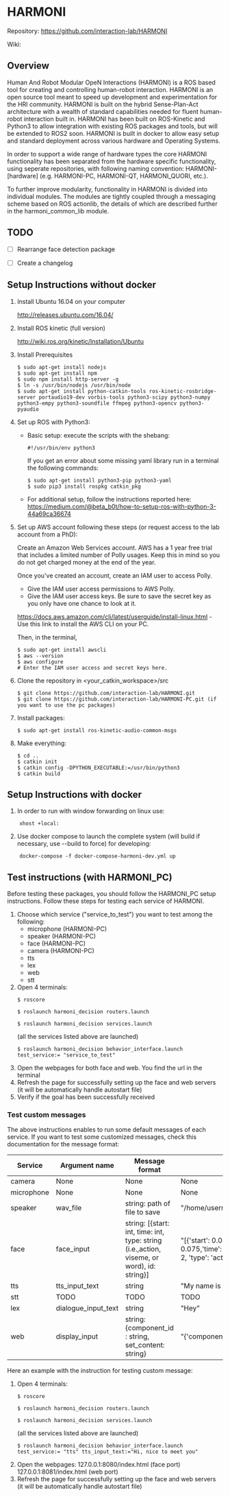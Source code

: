 # HARMONI

Repository: https://github.com/interaction-lab/HARMONI

Wiki: 

## Overview

Human And Robot Modular OpeN Interactions (HARMONI) is a ROS based tool for creating and controlling human-robot interaction. HARMONI is an open source tool meant to speed up development and experimentation for the HRI community. HARMONI is built on the hybrid Sense-Plan-Act architecture with a wealth of standard capabilities needed for fluent human-robot interaction built in. HARMONI has been built on ROS-Kinetic and Python3 to allow integration with existing ROS packages and tools, but will be extended to ROS2 soon. HARMONI is built in docker to allow easy setup and standard deployment across various hardware and Operating Systems.

In order to support a wide range of hardware types the core HARMONI functionality has been separated from the hardware specific functionality, using seperate repositories, with following naming convention: HARMONI-[hardware] (e.g. HARMONI-PC, HARMONI-QT, HARMONI_QUORI, etc.).

To further improve modularity, functionality in HARMONI is divided into individual modules. The modules are tightly coupled through a messaging scheme based on ROS actionlib, the details of which are described further in the harmoni_common_lib module.

## TODO
- [ ] Rearrange face detection package
- [ ] Create a changelog


## Setup Instructions without docker

1. Install Ubuntu 16.04 on your computer

    http://releases.ubuntu.com/16.04/

2. Install ROS kinetic (full version)

    http://wiki.ros.org/kinetic/Installation/Ubuntu

3. Install Prerequisites
    ~~~~
    $ sudo apt-get install nodejs
    $ sudo apt-get install npm
    $ sudo npm install http-server -g
    $ ln -s /usr/bin/nodejs /usr/bin/node
    $ sudo apt-get install python-catkin-tools ros-kinetic-rosbridge-server portaudio19-dev vorbis-tools python3-scipy python3-numpy python3-empy python3-soundfile ffmpeg python3-opencv python3-pyaudio 
    ~~~~

4. Set up ROS with Python3:
    - Basic setup: execute the scripts with the shebang:
       ~~~~
       #!/usr/bin/env python3
       ~~~~
        If you get an error about some missing yaml library run in a terminal the following commands:
        ~~~~
        $ sudo apt-get install python3-pip python3-yaml
        $ sudo pip3 install rospkg catkin_pkg
        ~~~~
    - For additional setup, follow the instructions reported here:
        https://medium.com/@beta_b0t/how-to-setup-ros-with-python-3-44a69ca36674


5. Set up AWS account following these steps (or request access to the lab account from a PhD): 

    Create an Amazon Web Services account. AWS has a 1 year free trial that includes a limited number of Polly usages.
    Keep this in mind so you do not get charged money at the end of the year.

    Once you've created an account, create an IAM user to access Polly.

      * Give the IAM user access permissions to AWS Polly.
      * Give the IAM user access keys. Be sure to save the secret key as you only have one chance to look at it.
      
    https://docs.aws.amazon.com/cli/latest/userguide/install-linux.html - Use this link to install the AWS CLI on your PC.
    
    Then, in the terminal,
    ~~~~
    $ sudo apt-get install awscli
    $ aws --version
    $ aws configure
    # Enter the IAM user access and secret keys here.
    ~~~~

6. Clone the repository in <your_catkin_workspace>/src

    ~~~~
    $ git clone https://github.com/interaction-lab/HARMONI.git 
    $ git clone https://github.com/interaction-lab/HARMONI-PC.git (if you want to use the pc packages)
    ~~~~

7. Install packages:
    ~~~~
    $ sudo apt-get install ros-kinetic-audio-common-msgs
    ~~~~

8. Make everything:

    ~~~~
    $ cd ..
    $ catkin init 
    $ catkin config -DPYTHON_EXECUTABLE:=/usr/bin/python3
    $ catkin build 
    ~~~~

## Setup Instructions with docker
1. In order to run with window forwarding on linux use:
```
    xhost +local:
```

2. Use docker compose to launch the complete system (will build if necessary, use --build to force) for developing:
```
    docker-compose -f docker-compose-harmoni-dev.yml up
```


## Test instructions (with HARMONI_PC)
Before testing these packages, you should follow the HARMONI_PC setup instructions.
Follow these steps for testing each service of HARMONI.
1. Choose which service ("service_to_test") you want to test among the following:
    - microphone (HARMONI-PC)
    - speaker (HARMONI-PC)
    - face (HARMONI-PC)
    - camera (HARMONI-PC)
    - tts
    - lex
    - web
    - stt
2. Open 4 terminals:
    ~~~~
    $ roscore
    ~~~~
    ~~~~
    $ roslaunch harmoni_decision routers.launch
    ~~~~
    ~~~~
    $ roslaunch harmoni_decision services.launch
    ~~~~
    (all the services listed above are launched)
    ~~~~
    $ roslaunch harmoni_decision behavior_interface.launch test_service:= "service_to_test"
    ~~~~
3. Open the webpages for both face and web. You find the url in the terminal
4. Refresh the page for successfully setting up the face and web servers (it will be automatically handle autostart file)
5. Verify if the goal has been successfully received

### Test custom messages
The above instructions enables to run some default messages of each service. If you want to test some customized messages, check this documentation for the message format:

| Service              | Argument name | Message format | Default |
|----------------------|---------------|----------------|---------|
|camera            |None          |None        | None|
|microphone            |None          |None        | None|
|speaker                 | wav_file           | string: path of file to save     | "/home/username/catkin_ws/src/HARMONI/harmoni_tts/temp_data/tts.wav"/|
|face              |   face_input         | string: [{start: int, time: int, type: string (i.e.,action, viseme, or word), id: string}]     | "[{'start': 0.075, 'time': 2,'type': 'action', 'id': 'QT/point_front'}, {'start': 0.075,'time': 2, 'type': 'viseme', 'id': 'POSTALVEOLAR'},{'start': 0.006, 'time': 2,  'type': 'action', 'id': 'happy_face'}]"|
|tts                |   tts_input_text         |     string   |"My name is HARMONI"|
|stt      |  TODO          |     TODO   |TODO|
|lex      |  dialogue_input_text          |     string   |"Hey"|
|web      |  display_input          |     string:{component_id : string, set_content: string}   |"{'component_id' : 'container_1', 'set_content': ' ' }"|

Here an example with the instruction for testing custom message:

1. Open 4 terminals:
    ~~~~
    $ roscore
    ~~~~
    ~~~~
    $ roslaunch harmoni_decision routers.launch
    ~~~~
    ~~~~
    $ roslaunch harmoni_decision services.launch
    ~~~~
    (all the services listed above are launched)
    ~~~~
    $ roslaunch harmoni_decision behavior_interface.launch test_service:= "tts" tts_input_text:="Hi, nice to meet you"
    ~~~~
2. Open the webpages:
    127.0.0.1:8080/index.html (face port) 
    127.0.0.1:8081/index.html (web port)
3. Refresh the page for successfully setting up the face and web servers (it will be automatically handle autostart file)


